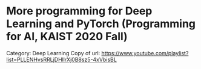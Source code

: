 # More programming for Deep Learning and PyTorch (Programming for AI, KAIST 2020 Fall)

Category: Deep Learning
Copy of url: https://www.youtube.com/playlist?list=PLLENHvsRRLjDHllrXj0B8sz5-4xVbisBL